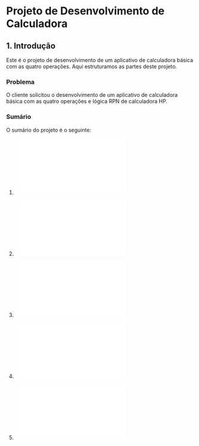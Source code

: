 # Projeto de Desenvolvimento de Calculadora

## 1. Introdução

Este é o projeto de desenvolvimento de um aplicativo de calculadora básica com as quatro operações. Aqui estruturamos as partes deste projeto.

### Problema

O cliente solicitou o desenvolvimento de um aplicativo de calculadora básica com as quatro operações e lógica RPN de calculadora HP.

### Sumário

O sumário do projeto é o seguinte:

1. ![Documento de requisitos](1documentoRequisitos.md)

2. ![Documento de projeto](2documentoProjeto.md)

4. ![Plano de codificação e teste](6planoCodTestes.md)

5. ![Plano de implantação](7planoImplantacao.md) <!-- Não implementado -->

6. ![Plano de manutenção](8planoManutencao.md)  <!-- Não implementado -->

